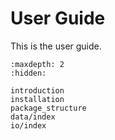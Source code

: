 # User Guide

This is the user guide.


```{toctree}
:maxdepth: 2
:hidden:

introduction
installation
package_structure
data/index
io/index
```